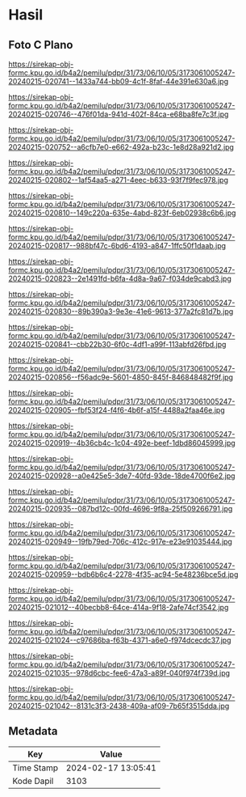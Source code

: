 # Hasil

## Foto C Plano

https://sirekap-obj-formc.kpu.go.id/b4a2/pemilu/pdpr/31/73/06/10/05/3173061005247-20240215-020741--1433a744-bb09-4c1f-8faf-44e391e630a6.jpg

https://sirekap-obj-formc.kpu.go.id/b4a2/pemilu/pdpr/31/73/06/10/05/3173061005247-20240215-020746--476f01da-941d-402f-84ca-e68ba8fe7c3f.jpg

https://sirekap-obj-formc.kpu.go.id/b4a2/pemilu/pdpr/31/73/06/10/05/3173061005247-20240215-020752--a6cfb7e0-e662-492a-b23c-1e8d28a921d2.jpg

https://sirekap-obj-formc.kpu.go.id/b4a2/pemilu/pdpr/31/73/06/10/05/3173061005247-20240215-020802--1af54aa5-a271-4eec-b633-93f7f9fec978.jpg

https://sirekap-obj-formc.kpu.go.id/b4a2/pemilu/pdpr/31/73/06/10/05/3173061005247-20240215-020810--149c220a-635e-4abd-823f-6eb02938c6b6.jpg

https://sirekap-obj-formc.kpu.go.id/b4a2/pemilu/pdpr/31/73/06/10/05/3173061005247-20240215-020817--988bf47c-6bd6-4193-a847-1ffc50f1daab.jpg

https://sirekap-obj-formc.kpu.go.id/b4a2/pemilu/pdpr/31/73/06/10/05/3173061005247-20240215-020823--2e1491fd-b6fa-4d8a-9a67-f034de9cabd3.jpg

https://sirekap-obj-formc.kpu.go.id/b4a2/pemilu/pdpr/31/73/06/10/05/3173061005247-20240215-020830--89b390a3-9e3e-41e6-9613-377a2fc81d7b.jpg

https://sirekap-obj-formc.kpu.go.id/b4a2/pemilu/pdpr/31/73/06/10/05/3173061005247-20240215-020841--cbb22b30-6f0c-4df1-a99f-113abfd26fbd.jpg

https://sirekap-obj-formc.kpu.go.id/b4a2/pemilu/pdpr/31/73/06/10/05/3173061005247-20240215-020856--f56adc9e-5601-4850-845f-846848482f9f.jpg

https://sirekap-obj-formc.kpu.go.id/b4a2/pemilu/pdpr/31/73/06/10/05/3173061005247-20240215-020905--fbf53f24-f4f6-4b6f-a15f-4488a2faa46e.jpg

https://sirekap-obj-formc.kpu.go.id/b4a2/pemilu/pdpr/31/73/06/10/05/3173061005247-20240215-020919--4b36cb4c-1c04-492e-beef-1dbd86045999.jpg

https://sirekap-obj-formc.kpu.go.id/b4a2/pemilu/pdpr/31/73/06/10/05/3173061005247-20240215-020928--a0e425e5-3de7-40fd-93de-18de4700f6e2.jpg

https://sirekap-obj-formc.kpu.go.id/b4a2/pemilu/pdpr/31/73/06/10/05/3173061005247-20240215-020935--087bd12c-00fd-4696-9f8a-25f509266791.jpg

https://sirekap-obj-formc.kpu.go.id/b4a2/pemilu/pdpr/31/73/06/10/05/3173061005247-20240215-020949--19fb79ed-706c-412c-917e-e23e91035444.jpg

https://sirekap-obj-formc.kpu.go.id/b4a2/pemilu/pdpr/31/73/06/10/05/3173061005247-20240215-020959--bdb6b6c4-2278-4f35-ac94-5e48236bce5d.jpg

https://sirekap-obj-formc.kpu.go.id/b4a2/pemilu/pdpr/31/73/06/10/05/3173061005247-20240215-021012--40becbb8-64ce-414a-9f18-2afe74cf3542.jpg

https://sirekap-obj-formc.kpu.go.id/b4a2/pemilu/pdpr/31/73/06/10/05/3173061005247-20240215-021024--c97686ba-f63b-4371-a6e0-f974dcecdc37.jpg

https://sirekap-obj-formc.kpu.go.id/b4a2/pemilu/pdpr/31/73/06/10/05/3173061005247-20240215-021035--978d6cbc-fee6-47a3-a89f-040f974f739d.jpg

https://sirekap-obj-formc.kpu.go.id/b4a2/pemilu/pdpr/31/73/06/10/05/3173061005247-20240215-021042--8131c3f3-2438-409a-af09-7b65f3515dda.jpg


## Metadata

| Key        | Value               |
| ---------- | ------------------- |
| Time Stamp | 2024-02-17 13:05:41 |
| Kode Dapil | 3103                |



